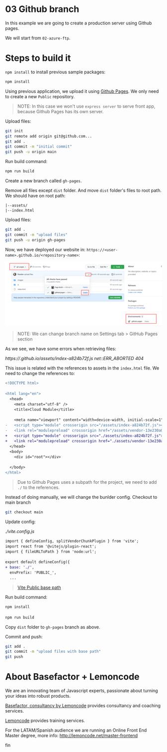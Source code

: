 # 03 Github branch

In this example we are going to create a production server using Github pages.

We will start from `02-azure-ftp`.

# Steps to build it

`npm install` to install previous sample packages:

```bash
npm install
```

Using previous application, we upload it using [Github Pages](https://pages.github.com/). We only need to create a new `Public` repository.

> NOTE: In this case we won't use `express server` to serve front app, because Github Pages has its own server.

Upload files:

```bash
git init
git remote add origin git@github.com...
git add .
git commit -m "initial commit"
git push -u origin main
```

Run build command:

```bash
npm run build
```

Create a new branch called `gh-pages`.

Remove all files except `dist` folder. And move `dist` folder's files to root path. We should have on root path:

```
|--assets/
|--index.html

```

Upload files:

```bash
git add .
git commit -m "upload files"
git push -u origin gh-pages
```

Now, we have deployed our website in: `https://<user-name>.github.io/<repository-name>`:

![01-open-gh-pages-url](./readme-resources/01-open-gh-pages-url.png)

> NOTE: We can change branch name on Settings tab > GitHub Pages section

As we see, we have some errors when retrieving files:

_https://<user-name>.github.io/assets/index-a824b72f.js net::ERR_ABORTED 404_

This issue is related with the references to assets in the `index.html` file. We need to change the references to:

```diff
<!DOCTYPE html>

<html lang="en">
  <head>
    <meta charset="utf-8" />
    <title>Cloud Module</title>

    <meta name="viewport" content="width=device-width, initial-scale=1" />
-   <script type="module" crossorigin src="/assets/index-a824b72f.js"></script>
-   <link rel="modulepreload" crossorigin href="/assets/vendor-13e230a0.js">
+   <script type="module" crossorigin src="./assets/index-a824b72f.js"></script>
+   <link rel="modulepreload" crossorigin href="./assets/vendor-13e230a0.js">
  </head>
  <body>
    <div id="root"></div>

  </body>
</html>
```

> Due to Github Pages uses a subpath for the project, we need to add `./` to the references.

Instead of doing manually, we will change the bunlder config. Checkout to main branch

```bash
git checkout main

```

Update config:

_./vite.config.js_

```diff
import { defineConfig, splitVendorChunkPlugin } from 'vite';
import react from '@vitejs/plugin-react';
import { fileURLToPath } from 'node:url';

export default defineConfig({
+ base: './',
  envPrefix: 'PUBLIC_',
  ...
```

> [Vite Public base path](https://vitejs.dev/guide/build.html#public-base-path)

Run build command:

```bash
npm install

npm run build

```

Copy `dist` folder to `gh-pages` branch as above.

Commit and push:

```bash
git add .
git commit -m "upload files with base path"
git push

```

# About Basefactor + Lemoncode

We are an innovating team of Javascript experts, passionate about turning your ideas into robust products.

[Basefactor, consultancy by Lemoncode](http://www.basefactor.com) provides consultancy and coaching services.

[Lemoncode](http://lemoncode.net/services/en/#en-home) provides training services.

For the LATAM/Spanish audience we are running an Online Front End Master degree, more info: http://lemoncode.net/master-frontend

fin
